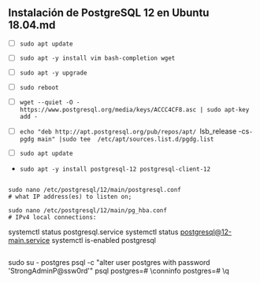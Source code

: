 ## Instalación de PostgreSQL 12 en Ubuntu 18.04.md

- [ ] `sudo apt update`
- [ ] `sudo apt -y install vim bash-completion wget`
- [ ] `sudo apt -y upgrade`
- [ ] `sudo reboot`

- [ ] `wget --quiet -O - https://www.postgresql.org/media/keys/ACCC4CF8.asc | sudo apt-key add -`
- [ ] `echo "deb http://apt.postgresql.org/pub/repos/apt/ `lsb_release -cs`-pgdg main" |sudo tee  /etc/apt/sources.list.d/pgdg.list`
- [ ] `sudo apt update`

*  `sudo apt -y install postgresql-12 postgresql-client-12`


```git

```
```git
sudo nano /etc/postgresql/12/main/postgresql.conf 
# what IP address(es) to listen on;
```
```git
sudo nano /etc/postgresql/12/main/pg_hba.conf 
# IPv4 local connections: 
```
systemctl status postgresql.service
systemctl status postgresql@12-main.service
systemctl is-enabled postgresql
```
```
sudo su - postgres
psql -c "alter user postgres with password 'StrongAdminP@ssw0rd'"
psql
postgres=# \conninfo
postgres=# \q
```

